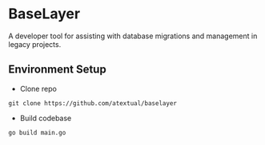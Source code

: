 # BaseLayer

A developer tool for assisting with database migrations and management in legacy projects.

## Environment Setup

- Clone repo
```shell
git clone https://github.com/atextual/baselayer 
```

- Build codebase
```shell
go build main.go 
```